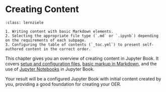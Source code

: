# Creating Content

```{admonition} [Creating Content](/content/introduction.md)
:class: lernziele

1. Writing content with basic Markdown elements.
2. Selecting the appropriate file type (`.md` or `.ipynb`) depending on the requirements of each subpage.
3. Configuring the table of contents (`_toc.yml`) to present self-authored content in the correct order.
```

This chapter gives you an overview of creating content in Jupyter Book. It covers [setup and configuration files](setup.md), [basic markup in Markdown](markdown.md), and the use of [Jupyter Notebooks](jupyter_notebooks.ipynb) in Jupyter Book.

Your result will be a configured Jupyter Book with initial content created by you, providing a good foundation for creating your OER.